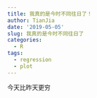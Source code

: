 ```yaml
---
title: 我真的是今时不同往日了！
author: TianJia
date: '2019-05-05'
slug: 我真的是今时不同往日了
categories:
  - R
tags:
  - regression
  - plot
---
```


今天比昨天更穷


